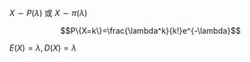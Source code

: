 $X\sim P(\lambda)$ 或 $X \sim \pi(\lambda)$

$$P\{X=k\}=\frac{\lambda^k}{k!}e^{-\lambda}$$

$E(X)=\lambda, D(X)=\lambda$
